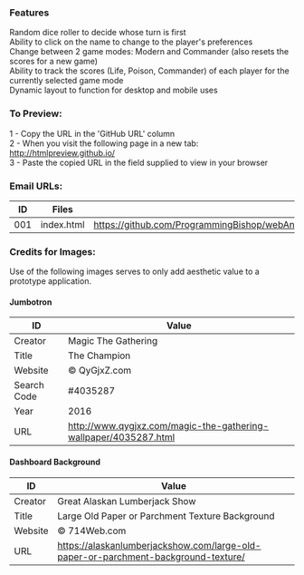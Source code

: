 ### Features

Random dice roller to decide whose turn is first  
Ability to click on the name to change to the player's preferences  
Change between 2 game modes: Modern and Commander (also resets the scores for a new game)  
Ability to track the scores (Life, Poison, Commander) of each player for the currently selected game mode  
Dynamic layout to function for desktop and mobile uses  

### To Preview:

1 - Copy the URL in the 'GitHub URL' column  
2 - When you visit the following page in a new tab: http://htmlpreview.github.io/  
3 - Paste the copied URL in the field supplied to view in your browser  

### Email URLs:

|ID      |Files               |GitHub URL                                                                                            |
|--------|--------------------|------------------------------------------------------------------------------------------------------|
|001     |index.html          |https://github.com/ProgrammingBishop/webAndEmailDevelopment/blob/master/mtgDashboard/index.html       |


### Credits for Images:

Use of the following images serves to only add aesthetic value to a prototype application.

#### Jumbotron
|ID          | Value                                                           |
|------------|-----------------------------------------------------------------|
|Creator     | Magic The Gathering                                             |
|Title       | The Champion                                                    |
|Website     | © QyGjxZ.com                                                    |
|Search Code | #4035287                                                        |
|Year        | 2016                                                            |
|URL         | http://www.qygjxz.com/magic-the-gathering-wallpaper/4035287.html|

#### Dashboard Background
|ID          | Value                                                                             |
|------------|-----------------------------------------------------------------------------------|
|Creator     | Great Alaskan Lumberjack Show                                                     |
|Title       | Large Old Paper or Parchment Texture Background                                   |
|Website     | © 714Web.com                                                                      |
|URL         | https://alaskanlumberjackshow.com/large-old-paper-or-parchment-background-texture/|
